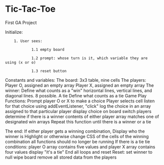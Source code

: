 # Tic-Tac-Toe
First GA Project

Initialize:
        
        1. User sees:
                
                1.1 empty board
                
                1.2 prompt: whose turn is it, which variable they are using (x or o)
                
                1.3 reset button

Constants and variables: 
    The board:
        3x3 table, nine cells
    The players:
        Player O, assigned an empty array
        Player X, assigned an empty array
    The winner:
        Define what counts as a "win"
            horizontal lines, vertical lines, and diagonal lines. 8 possible.
    A tie
        Define what counts as a tie
Game Play Functions:
    Prompt player O or X to make a choice
    Player selects cell
        listen for that choice using addEventListener, "click"
        log the choice in an array assigned to that particular player
        display choice on board
        switch players
        determine if there is a winner
            contents of either player array matches one of designated win arrays
    Repeat this function until there is a winner or a tie

The end: 
    If either player gets a winning combination,
        Display who the winner is
        Highlight or otherwise change CSS of the cells of the winning combination
        all functions should no longer be running
    If there is a tie
        tie conditions: player O array contains five values and player X array contains four values
        display "it's a tie"
        End all loops and reset
Reset:
    set winner to null
    wipe board
    remove all stored data from the players


